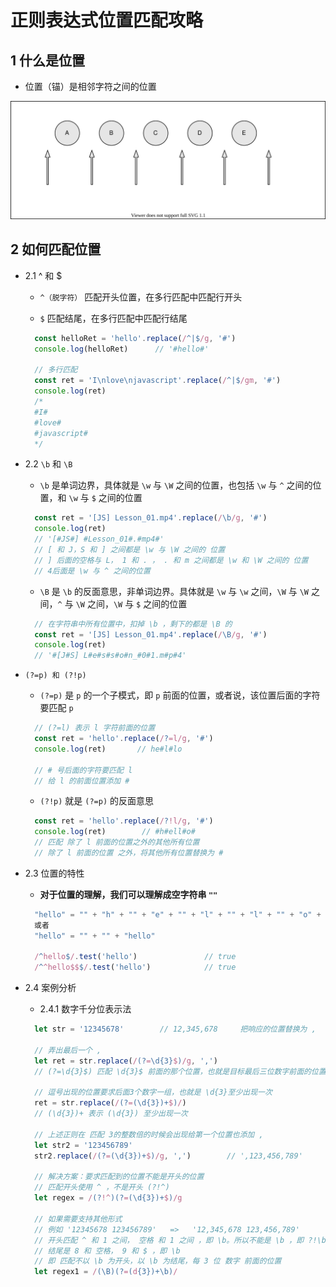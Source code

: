 # 正则表达式位置匹配攻略

## 1 什么是位置

- 位置（锚）是相邻字符之间的位置

![image text](./images/position.drawio.svg)

## 2 如何匹配位置

- 2.1 ^ 和 $

  - `^（脱字符）` 匹配开头位置，在多行匹配中匹配行开头

  - `$` 匹配结尾，在多行匹配中匹配行结尾
  ```js
    const helloRet = 'hello'.replace(/^|$/g, '#')
    console.log(helloRet)      // '#hello#'

    // 多行匹配
    const ret = 'I\nlove\njavascript'.replace(/^|$/gm, '#')
    console.log(ret)
    /*
    #I#
    #love#
    #javascript#
    */
  ```

- 2.2 `\b` 和 `\B`

  - `\b` 是单词边界，具体就是 `\w` 与 `\W` 之间的位置，也包括 `\w` 与 `^` 之间的位置，和 `\w` 与 `$` 之间的位置 
  ```js
    const ret = '[JS] Lesson_01.mp4'.replace(/\b/g, '#')
    console.log(ret)
    // '[#JS#] #Lesson_01#.#mp4#'
    // [ 和 J，S 和 ] 之间都是 \w 与 \W 之间的 位置
    // ] 后面的空格与 L， 1 和 . ， . 和 m 之间都是 \w 和 \W 之间的 位置
    // 4后面是 \w 与 ^ 之间的位置

  ```

  - `\B` 是 `\b` 的反面意思，非单词边界。具体就是 `\w` 与 `\w` 之间，`\W` 与 `\W` 之间，`^` 与 `\W` 之间，`\W` 与 `$` 之间的位置
  ```js
    // 在字符串中所有位置中，扣掉 \b ，剩下的都是 \B 的
    const ret = '[JS] Lesson_01.mp4'.replace(/\B/g, '#')
    console.log(ret)
    // '#[J#S] L#e#s#s#o#n_#0#1.m#p#4'

  ```

- `(?=p) 和 (?!p)`

  - `(?=p)` 是 `p` 的一个子模式，即 `p` 前面的位置，或者说，该位置后面的字符要匹配 `p`
  ```js
    // (?=l) 表示 l 字符前面的位置
    const ret = 'hello'.replace(/?=l/g, '#')
    console.log(ret)       // he#l#lo

    // # 号后面的字符要匹配 l
    // 给 l 的前面位置添加 #

  ```
  - `(?!p)` 就是 `(?=p)` 的反面意思
  ```js
    const ret = 'hello'.replace(/?!l/g, '#')
    console.log(ret)        // #h#ell#o#
    // 匹配 除了 l 前面的位置之外的其他所有位置
    // 除了 l 前面的位置 之外，将其他所有位置替换为 #

  ```

- 2.3 位置的特性

  - **对于位置的理解，我们可以理解成空字符串 `""`**
  ```js
    "hello" = "" + "h" + "" + "e" + "" + "l" + "" + "l" + "" + "o" + ""
    或者
    "hello" = "" + "" + "hello"

    /^hello$/.test('hello')               // true
    /^^hello$$$/.test('hello')            // true

  ```

- 2.4 案例分析

  - 2.4.1 数字千分位表示法
  ```js
    let str = '12345678'        // 12,345,678     把响应的位置替换为 ,
    
    // 弄出最后一个 ,
    let ret = str.replace(/(?=\d{3}$)/g, ',') 
    // (?=\d{3}$) 匹配 \d{3}$ 前面的那个位置，也就是目标最后三位数字前面的位置

    // 逗号出现的位置要求后面3个数字一组，也就是 \d{3}至少出现一次
    ret = str.replace(/(?=(\d{3})+$)/)
    // (\d{3})+ 表示 (\d{3}) 至少出现一次

    // 上述正则在 匹配 3的整数倍的时候会出现给第一个位置也添加 , 
    let str2 = '123456789'
    str2.replace(/(?=(\d{3})+$)/g, ',')        // ',123,456,789'

    // 解决方案：要求匹配到的位置不能是开头的位置
    // 匹配开头使用 ^ ，不是开头 (?!^)
    let regex = /(?!^)(?=(\d{3})+$)/g

    // 如果需要支持其他形式
    // 例如 '12345678 123456789'   =>   '12,345,678 123,456,789'
    // 开头匹配 ^ 和 1 之间， 空格 和 1 之间 ，即 \b。所以不能是 \b ，即 ?!\b ，等价于  \B
    // 结尾是 8 和 空格， 9 和 $ ，即 \b
    // 即 匹配不以 \b 为开头，以 \b 为结尾，每 3 位 数字 前面的位置
    let regex1 = /(\B)(?=(d{3})+\b)/

  ```